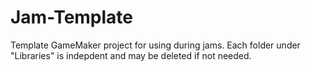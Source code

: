 # Jam-Template
 Template GameMaker project for using during jams. Each folder under "Libraries" is indepdent and may be deleted if not needed.
